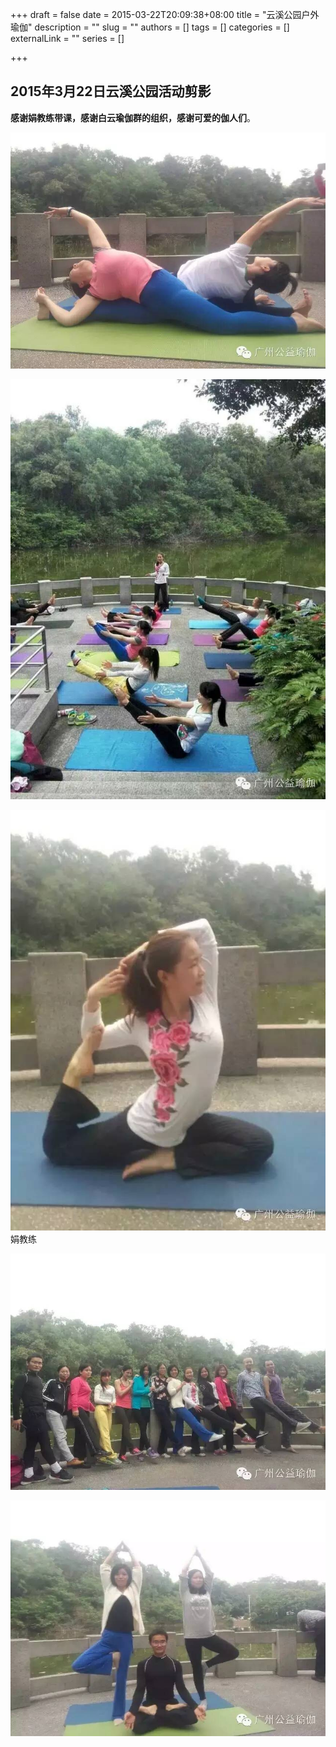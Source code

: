 +++
draft = false
date = 2015-03-22T20:09:38+08:00
title = "云溪公园户外瑜伽"
description = ""
slug = ""
authors = []
tags = []
categories = []
externalLink = ""
series = []

+++


## **2015年3月22日云溪公园活动剪影**

**感谢娟教练带课，感谢白云瑜伽群的组织，感谢可爱的伽人们**。

![](https://raw.githubusercontent.com/lshcool/pic/master/202112221609332.jpg)

![](https://raw.githubusercontent.com/lshcool/pic/master/202112221609333.jpg)

![](https://raw.githubusercontent.com/lshcool/pic/master/202112221609334.jpg)
娟教练

![](https://raw.githubusercontent.com/lshcool/pic/master/202112221609335.jpg)

![](https://raw.githubusercontent.com/lshcool/pic/master/202112221609336.jpg)